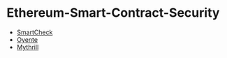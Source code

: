 # Ethereum-Smart-Contract-Security
* [SmartCheck](https://tool.smartdec.net)
* [Oyente](https://oyente.melonport.com/)
* [Mythrill](https://github.com/b-mueller/mythril/)

